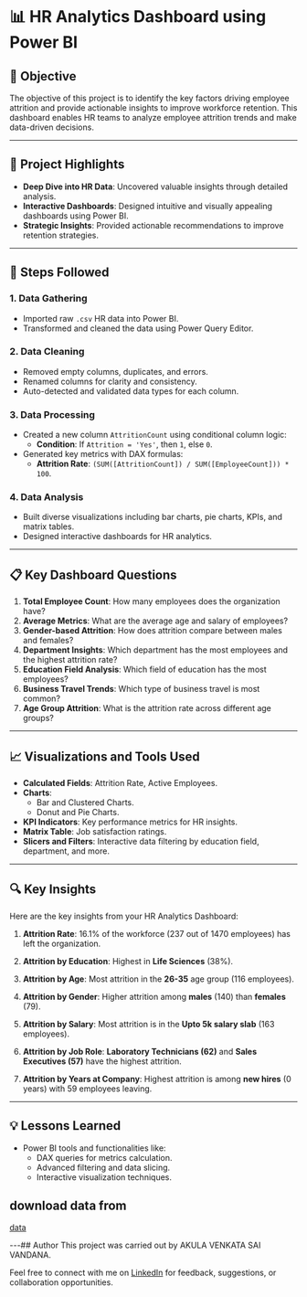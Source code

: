 # 📊 HR Analytics Dashboard using Power BI

## 🔗 Objective
The objective of this project is to identify the key factors driving employee attrition and provide actionable insights to improve workforce retention. This dashboard enables HR teams to analyze employee attrition trends and make data-driven decisions.

---

## 🌟 Project Highlights

- **Deep Dive into HR Data**: Uncovered valuable insights through detailed analysis.
- **Interactive Dashboards**: Designed intuitive and visually appealing dashboards using Power BI.
- **Strategic Insights**: Provided actionable recommendations to improve retention strategies.

---

## 🚀 Steps Followed

### 1. **Data Gathering**
   - Imported raw `.csv` HR data into Power BI.
   - Transformed and cleaned the data using Power Query Editor.

### 2. **Data Cleaning**
   - Removed empty columns, duplicates, and errors.
   - Renamed columns for clarity and consistency.
   - Auto-detected and validated data types for each column.

### 3. **Data Processing**
   - Created a new column `AttritionCount` using conditional column logic:
     - **Condition**: If `Attrition = 'Yes'`, then `1`, else `0`.
   - Generated key metrics with DAX formulas:
     - **Attrition Rate**: `(SUM([AttritionCount]) / SUM([EmployeeCount])) * 100`.

### 4. **Data Analysis**
   - Built diverse visualizations including bar charts, pie charts, KPIs, and matrix tables.
   - Designed interactive dashboards for HR analytics.

---

## 📋 Key Dashboard Questions

1. **Total Employee Count**: How many employees does the organization have?
2. **Average Metrics**: What are the average age and salary of employees?
3. **Gender-based Attrition**: How does attrition compare between males and females?
4. **Department Insights**: Which department has the most employees and the highest attrition rate?
5. **Education Field Analysis**: Which field of education has the most employees?
6. **Business Travel Trends**: Which type of business travel is most common?
7. **Age Group Attrition**: What is the attrition rate across different age groups?

---

## 📈 Visualizations and Tools Used

- **Calculated Fields**: Attrition Rate, Active Employees.
- **Charts**:
  - Bar and Clustered Charts.
  - Donut and Pie Charts.
- **KPI Indicators**: Key performance metrics for HR insights.
- **Matrix Table**: Job satisfaction ratings.
- **Slicers and Filters**: Interactive data filtering by education field, department, and more.

---

## 🔍 Key Insights

Here are the key insights from your HR Analytics Dashboard:

1. **Attrition Rate**: 16.1% of the workforce (237 out of 1470 employees) has left the organization.

2. **Attrition by Education**: Highest in **Life Sciences** (38%).

3. **Attrition by Age**: Most attrition in the **26-35** age group (116 employees).

4. **Attrition by Gender**: Higher attrition among **males** (140) than **females** (79).

5. **Attrition by Salary**: Most attrition is in the **Upto 5k salary slab** (163 employees).

6. **Attrition by Job Role**: **Laboratory Technicians (62)** and **Sales Executives (57)** have the highest attrition.

7. **Attrition by Years at Company**: Highest attrition is among **new hires** (0 years) with 59 employees leaving.

---

## 💡 Lessons Learned

- Power BI tools and functionalities like:
  - DAX queries for metrics calculation.
  - Advanced filtering and data slicing.
  - Interactive visualization techniques.
 
## download data from

[data](https://github.com/vandanaakula/HR_AnalyticsDashboard_project/blob/main/HR_Analytics%20(1).csv)

---## Author
This project was carried out by AKULA VENKATA SAI VANDANA.

Feel free to connect with me on [LinkedIn](https://www.linkedin.com/in/vandana-akula-371695250/) for feedback, suggestions, or collaboration opportunities.


